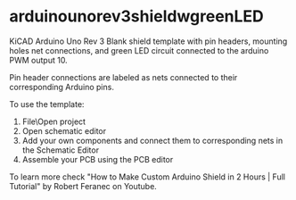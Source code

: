 # arduinounorev3shieldwgreenLED
KiCAD Arduino Uno Rev 3 Blank shield template with pin headers, mounting holes net connections, and green LED circuit connected to the arduino PWM output 10.

Pin header connections are labeled as nets connected to their corresponding Arduino pins.

To use the template:

1. File\Open project
2. Open schematic editor
3. Add your own components and connect them to corresponding nets in the Schematic Editor
4. Assemble your PCB using the PCB editor

To learn more check "How to Make Custom Arduino Shield in 2 Hours | Full Tutorial" by Robert Feranec on Youtube.
